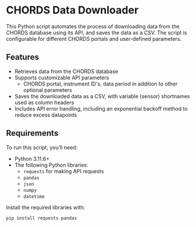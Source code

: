 # CHORDS Data Downloader

This Python script automates the process of downloading data from the CHORDS database using its API, and saves the data as a CSV. The script is configurable for different CHORDS portals and user-defined parameters.

## Features
- Retrieves data from the CHORDS database
- Supports customizable API parameters
  - CHORDS portal, instrument ID's, data period in addition to other optional parameters
- Saves the downloaded data as a CSV, with variable (sensor) shortnames used as column headers
- Includes API error handling, including an exponential backoff method to reduce excess datapoints

## Requirements

To run this script, you’ll need:
- Python 3.11.6+
- The following Python libraries:
  - `requests` for making API requests
  - `pandas` 
  - `json`
  - `numpy`
  - `datetime`

Install the required libraries with:

```bash
pip install requests pandas
